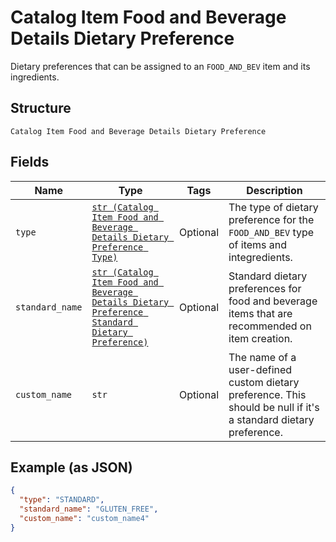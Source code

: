 
# Catalog Item Food and Beverage Details Dietary Preference

Dietary preferences that can be assigned to an `FOOD_AND_BEV` item and its ingredients.

## Structure

`Catalog Item Food and Beverage Details Dietary Preference`

## Fields

| Name | Type | Tags | Description |
|  --- | --- | --- | --- |
| `type` | [`str (Catalog Item Food and Beverage Details Dietary Preference Type)`](../../doc/models/catalog-item-food-and-beverage-details-dietary-preference-type.md) | Optional | The type of dietary preference for the `FOOD_AND_BEV` type of items and integredients. |
| `standard_name` | [`str (Catalog Item Food and Beverage Details Dietary Preference Standard Dietary Preference)`](../../doc/models/catalog-item-food-and-beverage-details-dietary-preference-standard-dietary-preference.md) | Optional | Standard dietary preferences for food and beverage items that are recommended on item creation. |
| `custom_name` | `str` | Optional | The name of a user-defined custom dietary preference. This should be null if it's a standard dietary preference. |

## Example (as JSON)

```json
{
  "type": "STANDARD",
  "standard_name": "GLUTEN_FREE",
  "custom_name": "custom_name4"
}
```

